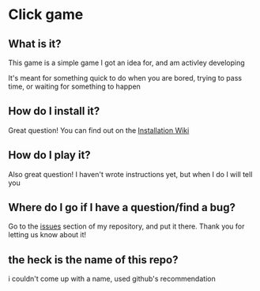 # Click game

## What is it?

This game is a simple game I got an idea for, and am activley developing

It's meant for something quick to do when you are bored, trying to pass time, or waiting for something to happen

## How do I install it?

Great question! You can find out on the [Installation Wiki](https://github.com/OfficialAwesomeDude/potential-guacamole/wiki/Installation)

## How do I play it?

Also great question! I haven't wrote instructions yet, but when I do I will tell you

## Where do I go if I have a question/find a bug?

Go to the [issues](https://github.com/OfficialAwesomeDude/potential-guacamole/issues) section of my repository, and put it there. Thank you for letting us know about it!

## the heck is the name of this repo?

i couldn't come up with a name, used github's recommendation
